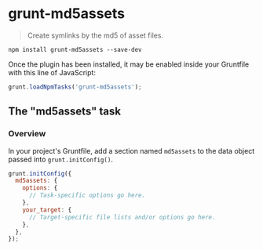# grunt-md5assets

> Create symlinks by the md5 of asset files.

```shell
npm install grunt-md5assets --save-dev
```

Once the plugin has been installed, it may be enabled inside your Gruntfile with this line of JavaScript:

```js
grunt.loadNpmTasks('grunt-md5assets');
```

## The "md5assets" task

### Overview
In your project's Gruntfile, add a section named `md5assets` to the data object passed into `grunt.initConfig()`.

```js
grunt.initConfig({
  md5assets: {
    options: {
      // Task-specific options go here.
    },
    your_target: {
      // Target-specific file lists and/or options go here.
    },
  },
});
```
